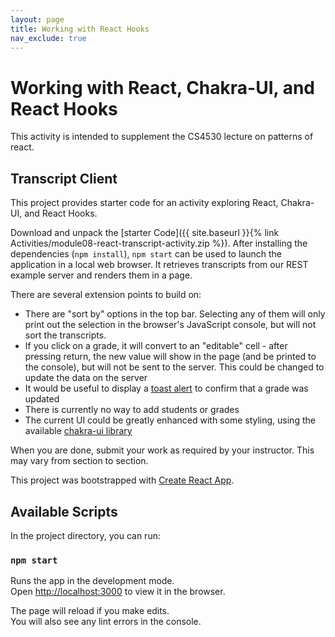 ```yaml
---
layout: page
title: Working with React Hooks
nav_exclude: true
---
```


# Working with React, Chakra-UI, and React Hooks
This activity is intended to supplement the CS4530 lecture on patterns of react.


## Transcript Client

This project provides starter code for an activity exploring React, Chakra-UI, and React Hooks.

Download and unpack the  [starter Code]({{ site.baseurl }}{% link Activities/module08-react-transcript-activity.zip %}). After installing the dependencies (`npm install`), `npm start` can be used to launch the application in a local web browser. It retrieves transcripts from our REST example server and renders them in a page.

There are several extension points to build on:
* There are "sort by" options in the top bar. Selecting any of them will only print out the selection in the browser's JavaScript console, but will not sort the transcripts.
* If you click on a grade, it will convert to an "editable" cell - after pressing return, the new value will show in the page (and be printed to the console), but will not be sent to the server. This could be changed to update the data on the server
* It would be useful to display a [toast alert](https://chakra-ui.com/docs/components/toast) to confirm that a grade was updated
* There is currently no way to add students or grades
* The current UI could be greatly enhanced with some styling, using the available [chakra-ui library](https://chakra-ui.com/docs/components)

When you are done, submit your work as required by your instructor.  This may vary from section to section.

This project was bootstrapped with [Create React App](https://github.com/facebook/create-react-app).

## Available Scripts

In the project directory, you can run:

### `npm start`

Runs the app in the development mode.\
Open [http://localhost:3000](http://localhost:3000) to view it in the browser.

The page will reload if you make edits.\
You will also see any lint errors in the console.